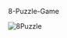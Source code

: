 8-Puzzle-Game

![8Puzzle](https://user-images.githubusercontent.com/111874834/204497596-e6fd9190-43ad-41d2-8ff7-81d9f61b81e1.png)
